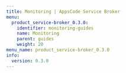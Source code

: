 ```yaml
---
title: Monitoring | AppsCode Service Broker
menu:
  product_service-broker_0.3.0:
    identifier: monitoring-guides
    name: Monitoring
    parent: guides
    weight: 20
menu_name: product_service-broker_0.3.0
info:
  version: 0.3.0
---
```


